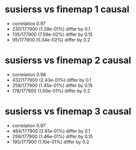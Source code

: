 # susierss vs finemap  1 causal

- correlation 0.97
- 230/177900 (1.29e-01%) differ by 0.1
- 135/177900 (7.59e-02%) differ by 0.15
- 95/177900 (5.34e-02%) differ by 0.2


# susierss vs finemap  2 causal

- correlation 0.98
- 432/177900 (2.43e-01%) differ by 0.1
- 258/177900 (1.45e-01%) differ by 0.15
- 178/177900 (1.00e-01%) differ by 0.2


# susierss vs finemap  3 causal

- correlation 0.97
- 464/177900 (2.61e-01%) differ by 0.1
- 259/177900 (1.46e-01%) differ by 0.15
- 195/177900 (1.10e-01%) differ by 0.2


